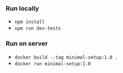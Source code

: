 ### Run locally
* `npm install`
* `npm run dev-tests`

### Run on server
* `docker build --tag minimal-setup:1.0 .`
* `docker run minimal-setup:1.0`
